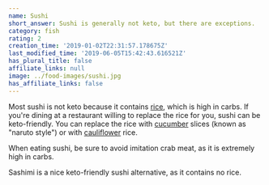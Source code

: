 ```yaml
---
name: Sushi
short_answer: Sushi is generally not keto, but there are exceptions.
category: fish
rating: 2
creation_time: '2019-01-02T22:31:57.178675Z'
last_modified_time: '2019-06-05T15:42:43.616521Z'
has_plural_title: false
affiliate_links: null
image: ../food-images/sushi.jpg
has_affiliate_links: false
---
```

Most sushi is not keto because it contains [rice](/rice), which is high in carbs. If you're dining at a restaurant willing to replace the rice for you, sushi can be keto-friendly. You can replace the rice with [cucumber](/cucumbers) slices (known as "naruto style") or with [cauliflower](/cauliflower) rice.

When eating sushi, be sure to avoid imitation crab meat, as it is extremely high in carbs.

Sashimi is a nice keto-friendly sushi alternative, as it contains no rice.
